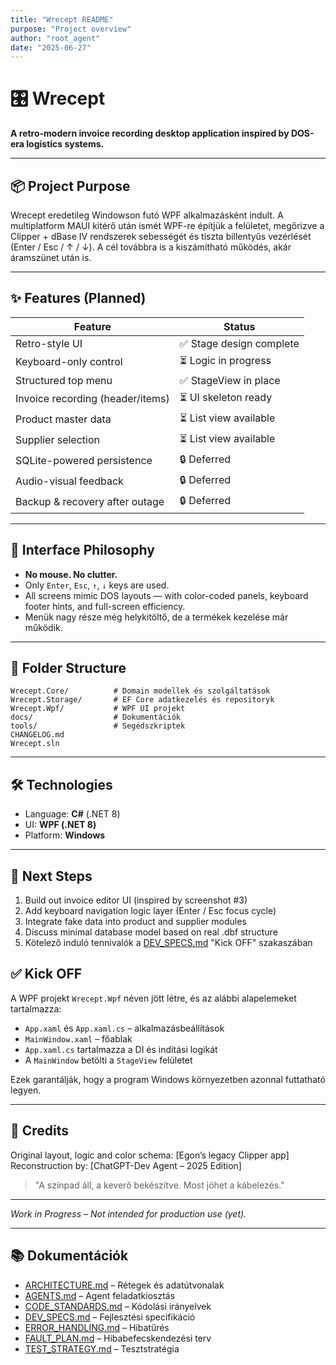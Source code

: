 ```yaml
---
title: "Wrecept README"
purpose: "Project overview"
author: "root_agent"
date: "2025-06-27"
---
```


# 🎛️ Wrecept

**A retro-modern invoice recording desktop application inspired by DOS-era logistics systems.**

---

## 📦 Project Purpose

Wrecept eredetileg Windowson futó WPF alkalmazásként indult. A multiplatform MAUI kitérő után ismét WPF-re építjük a felületet, megőrizve a Clipper + dBase IV rendszerek sebességét és tiszta billentyűs vezérlését (Enter / Esc / ↑ / ↓). A cél továbbra is a kiszámítható működés, akár áramszünet után is.

---

## ✨ Features (Planned)

| Feature                          | Status                  |
| -------------------------------- | ----------------------- |
| Retro-style UI                   | ✅ Stage design complete |
| Keyboard-only control            | ⏳ Logic in progress     |
| Structured top menu              | ✅ StageView in place    |
| Invoice recording (header/items) | ⏳ UI skeleton ready     |
| Product master data              | ⏳ List view available   |
| Supplier selection               | ⏳ List view available   |
| SQLite-powered persistence       | 🔒 Deferred             |
| Audio-visual feedback            | 🔒 Deferred             |
| Backup & recovery after outage   | 🔒 Deferred             |

---

## 🎹 Interface Philosophy

* **No mouse. No clutter.**
* Only `Enter`, `Esc`, `↑`, `↓` keys are used.
* All screens mimic DOS layouts — with color-coded panels, keyboard footer hints, and full-screen efficiency.
* Menük nagy része még helykitöltő, de a termékek kezelése már működik.

---

## 📁 Folder Structure

```
Wrecept.Core/          # Domain modellek és szolgáltatások
Wrecept.Storage/       # EF Core adatkezelés és repositoryk
Wrecept.Wpf/           # WPF UI projekt
docs/                  # Dokumentációk
tools/                 # Segédszkriptek
CHANGELOG.md
Wrecept.sln
```

---

## 🛠 Technologies

* Language: **C#** (.NET 8)
* UI: **WPF (.NET 8)**
* Platform: **Windows**

---

## 🎯 Next Steps

1. Build out invoice editor UI (inspired by screenshot #3)
2. Add keyboard navigation logic layer (Enter / Esc focus cycle)
3. Integrate fake data into product and supplier modules
4. Discuss minimal database model based on real .dbf structure
5. Kötelező induló tennivalók a [DEV_SPECS.md](DEV_SPECS.md) "Kick OFF" szakaszában

## ✅ Kick OFF

A WPF projekt `Wrecept.Wpf` néven jött létre, és az alábbi alapelemeket tartalmazza:

* `App.xaml` és `App.xaml.cs` – alkalmazásbeállítások
* `MainWindow.xaml` – főablak
* `App.xaml.cs` tartalmazza a DI és indítási logikát
* A `MainWindow` betölti a `StageView` felületet

Ezek garantálják, hogy a program Windows környezetben azonnal futtatható legyen.

---

## 🧾 Credits

Original layout, logic and color schema: \[Egon’s legacy Clipper app]
Reconstruction by: \[ChatGPT-Dev Agent – 2025 Edition]

> "A színpad áll, a keverő bekészítve. Most jöhet a kábelezés."

---

*Work in Progress – Not intended for production use (yet).*

---

## 📚 Dokumentációk

- [ARCHITECTURE.md](ARCHITECTURE.md) – Rétegek és adatútvonalak
- [AGENTS.md](AGENTS.md) – Agent feladatkiosztás
- [CODE_STANDARDS.md](CODE_STANDARDS.md) – Kódolási irányelvek
- [DEV_SPECS.md](DEV_SPECS.md) – Fejlesztési specifikáció
- [ERROR_HANDLING.md](ERROR_HANDLING.md) – Hibatűrés
- [FAULT_PLAN.md](FAULT_PLAN.md) – Hibabefecskendezési terv
- [TEST_STRATEGY.md](TEST_STRATEGY.md) – Tesztstratégia
